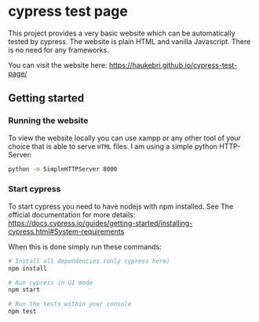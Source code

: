 # cypress test page

This project provides a very basic website which can be automatically tested by cypress. The website is plain HTML and vanilla Javascript. There is no need for any frameworks.

You can visit the website here: https://haukebri.github.io/cypress-test-page/

## Getting started

### Running the website

To view the website locally you can use xampp or any other tool of your choice that is able to serve `HTML` files. I am using a simple python HTTP-Server:

```bash
python -m SimpleHTTPServer 8000
```

### Start cypress

To start cypress you need to have nodejs with npm installed. See The official documentation for more details: https://docs.cypress.io/guides/getting-started/installing-cypress.html#System-requirements

When this is done simply run these commands:

```bash
# Install all dependencies (only cypress here)
npm install

# Run cypress in UI mode
npm start

# Run the tests within your console
npm test
```
